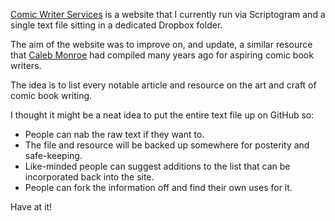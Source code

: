 [Comic Writer Services](http://comicwriterservices.com/) is a website that I currently run via Scriptogram and a single text file sitting in a dedicated Dropbox folder. 

The aim of the website was to improve on, and update, a similar resource that [Caleb Monroe](http://calebmonroe.com/blog/) had compiled many years ago for aspiring comic book writers. 

The idea is to list every notable article and resource on the art and craft of comic book writing. 

I thought it might be a neat idea to put the entire text file up on GitHub so:

- People can nab the raw text if they want to. 
- The file and resource will be backed up somewhere for posterity and safe-keeping. 
- Like-minded people can suggest additions to the list that can be incorporated back into the site. 
- People can fork the information off and find their own uses for it. 

Have at it! 
